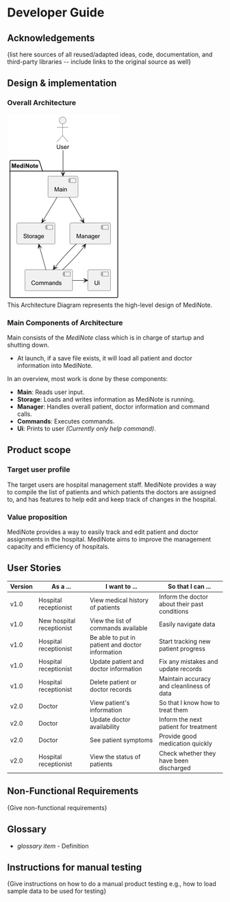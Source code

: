 # Developer Guide

## Acknowledgements

{list here sources of all reused/adapted ideas, code, documentation, and third-party libraries -- include links to the original source as well}

## Design & implementation

### Overall Architecture

![Architecture Diagram](./pictures/Architecture.png)  
This Architecture Diagram represents the high-level design of MediNote.  

### Main Components of Architecture

Main consists of the _MediNote_ class which is in charge of startup and shutting down.  
- At launch, if a save file exists, it will load all patient and doctor information into MediNote.  

In an overview, most work is done by these components:
- **Main**: Reads user input.
- **Storage**: Loads and writes information as MediNote is running.
- **Manager**: Handles overall patient, doctor information and command calls.  
- **Commands**: Executes commands.
- **Ui**: Prints to user *(Currently only help command)*.

## Product scope
### Target user profile

The target users are hospital management staff.
MediNote provides a way to compile the list of patients and which patients the doctors are assigned to, and has features to help edit and keep track of changes in the hospital.


### Value proposition

MediNote provides a way to easily track and edit patient and doctor assignments in the hospital.
MediNote aims to improve the management capacity and efficiency of hospitals.

## User Stories

| Version | As a ...                  | I want to ...                                    | So that I can ...                             |
|---------|---------------------------|--------------------------------------------------|-----------------------------------------------|
| v1.0    | Hospital receptionist     | View medical history of patients                 | Inform the doctor about their past conditions |
| v1.0    | New hospital receptionist | View the list of commands available              | Easily navigate data                          |
| v1.0    | Hospital receptionist     | Be able to put in patient and doctor information | Start tracking new patient progress           |
| v1.0    | Hospital receptionist     | Update patient and doctor information            | Fix any mistakes and update records           |
| v1.0    | Hospital receptionist     | Delete patient or doctor records                 | Maintain accuracy and cleanliness of data     |
| v2.0    | Doctor                    | View patient's information                       | So that I know how to treat them              |
| v2.0    | Doctor                    | Update doctor availability                       | Inform the next patient for treatment         |
| v2.0    | Doctor                    | See patient symptoms                             | Provide good medication quickly               |
| v2.0    | Hospital receptionist     | View the status of patients                      | Check whether they have been discharged       |

## Non-Functional Requirements

{Give non-functional requirements}

## Glossary

* *glossary item* - Definition

## Instructions for manual testing

{Give instructions on how to do a manual product testing e.g., how to load sample data to be used for testing}
